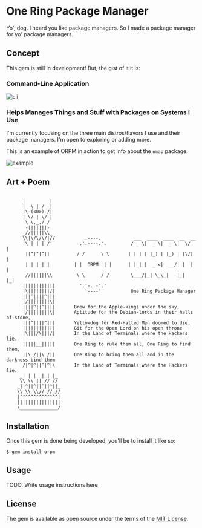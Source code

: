# One Ring Package Manager

Yo', dog. I heard you like package managers. So I made a package manager for yo' package managers.

## Concept

This gem is still in development! But, the gist of it it is:

### Command-Line Application

![cli](http://i.imgur.com/rV7FvVk.png)

### Helps Manages Things and Stuff with Packages on Systems I Use

I'm currently focusing on the three main distros/flavors I use and their package managers. I'm open to exploring or adding more.

This is an example of ORPM in action to get info about the `nmap` package: 

![example](http://i.imgur.com/gHHvz6g.png)

## Art + Poem

```

      |         |
      |  \ | /  |
      |\-(<0>)-/|
      | \/ | \/ |
       \ \,_,/ /
       -|||||||-
      _//|||||\\_
      \\|\/\/\/|//           .----.            ___  ____  ____  __  __
      '\ | | | /'          .'.----.'.         / _ \|  _ \|  _ \|  \/  |
       ||^|^|^||          / /      \ \       | | | | |_) | |_) | |\/| |
       | | | | |         | |  ORPM  | |      | |_| |  _ <|  __/| |  | |
       //||||||\\         \ \      / /        \___/|_| \_\_|   |_|  |_|
      ||||||||||||         '.'-..-'.'
      |\||||||||/|           '----'           One Ring Package Manager
      |||^||||^|||
      |/||||||||\|
      ||||^||^||||       Brew for the Apple-kings under the sky,
      |/||||||||\|       Aptitude for the Debian-lords in their halls of stone,
      |||^||||^|||       Yellowdog for Red-Hatted Men doomed to die,
      ||||||||||||       Git for the Open Lord on his open throne
      |\|||/\|||/|       In the Land of Terminals where the Hackers lie.
      |||||__|||||       One Ring to rule them all, One Ring to find them,
      ||\ /||\ /||       One Ring to bring them all and in the darkness bind them
      /|^|^||^|^|\       In the Land of Terminals where the Hackers lie.
     _| | |  | | |_
     \\ \\ || // //
    _||^||^||^||^||_
    \\ \\ \\// // //
    |^^^^^^^^^^^^^^|
    ||||||||||||||||
    \______________/

```

## Installation

Once this gem is done being developed, you'll be to install it like so:

    $ gem install orpm

## Usage

TODO: Write usage instructions here

## License

The gem is available as open source under the terms of the [MIT License](http://opensource.org/licenses/MIT).


